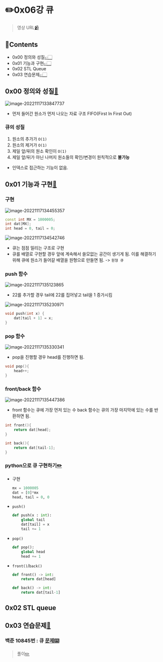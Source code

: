 # ✏️0x06강 큐

> 영상 URL[📹](https://youtu.be/D_fwSy5tRAY)

## 📑Contents<a id='contents'></a>

* 0x00 정의와 성질[👉🏻](#0x00)
* 0x01 기능과 구현[👉🏻](#0x01)
* 0x02 STL Queue
* 0x03 연습문제[👉🏻](#0x03)

## 0x00 정의와 성질[📑](#contents)<a id='0x00'></a>

![image-20221117133847737](images/image-20221117133847737.png)

* 먼저 들어간 원소가 먼저 나오는 자료 구조 FIFO(First In First Out)

### 큐의 성질

1. 원소의 추가가 `O(1)`
2. 원소의 제거가 `O(1)`
3. 제일 앞/뒤의 원소 확인이 `O(1)`
4. 제일 앞/뒤가 아닌 나머지 원소들의 확인/변경이 원칙적으로 **불가능**

* 인덱스로 접근하는 기능이 없음.

## 0x01 기능과 구현[📑](#contents)<a id='0x01'></a>

### 구현

![image-20221117134455357](images/image-20221117134455357.png)

```c++
const int MX = 1000005;
int dat[MX];
int head = 0, tail = 0;
```

![image-20221117134542746](images/image-20221117134542746.png)

* 큐는 점점 밀리는 구조로 구현
* 큐를 배열로 구현할 경우 앞에 계속해서 쓸모없는 공간이 생기게 됨. 이를 해결하기 위해 큐에 원소가 들어갈 배열을 원형으로 만들면 됨. -> `원형 큐`

### push 함수

![image-20221117135123865](images/image-20221117135123865.png)

* 22를 추가할 경우 tail에 22를 집어넣고 tail을 1 증가시킴

![image-20221117135230971](images/image-20221117135230971.png)

```c++
void push(int x) {
    dat[tail + 1] = x;
}
```

### pop 함수

![image-20221117135330341](images/image-20221117135330341.png)

* pop을 진행할 경우 head를 진행하면 됨.

```c++
void pop(){
    head++;
}
```

### front/back 함수

![image-20221117135447386](images/image-20221117135447386.png)

* front 함수는 큐에 가장 먼저 있는 수 back 함수는 큐의 가장 마지막에 있는 수를 반환하면 됨.

```c++
int front(){
    return dat[head];
}

int back(){
    return dat[tail-1];
}
```

### python으로 큐 구현하기[✏️](0x06_queue_test.py)

* 구현

  ```python
  mx = 1000005
  dat = [0]*mx
  head, tail = 0, 0
  ```

* `push()`

  ```py
  def push(x : int):
      global tail
      dat[tail] = x
      tail += 1

* `pop()`

  ```py
  def pop():
      global head
      head += 1
  ```

* `front()`/`back()`

  ```python
  def front() -> int:
      return dat[head]
  
  def back() -> int:
      return dat[tail-1]
  ```

## 0x02 STL queue



## 0x03 연습문제[📑](#contents)<a id='0x03'></a>

### 백준 10845번 : 큐 [문제⌨️](https://www.acmicpc.net/problem/10845)

> 풀이[✏️](../acmicpc/10845/10845.md)